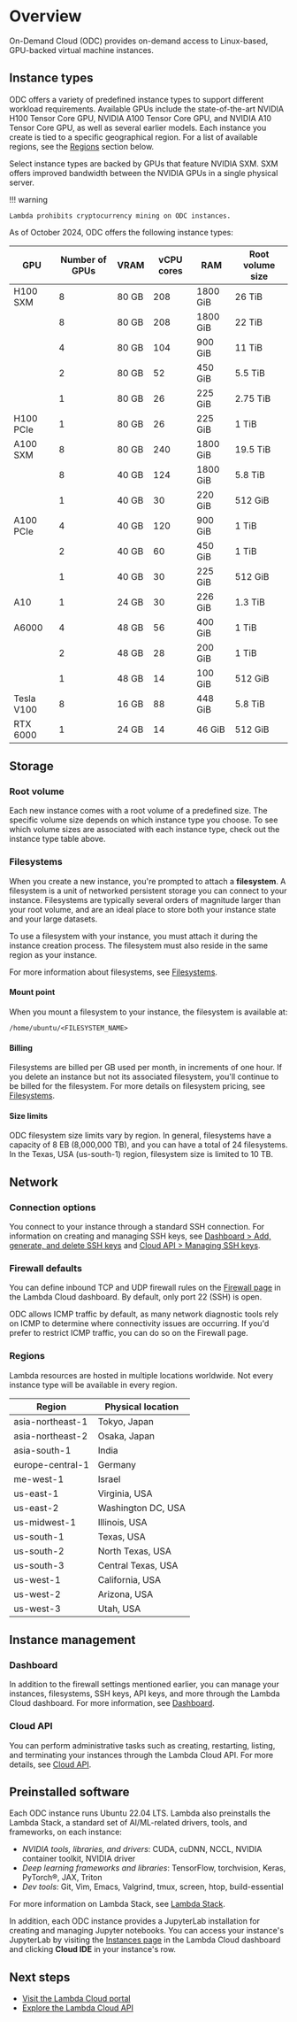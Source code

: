 # Overview

On-Demand Cloud (ODC) provides on-demand access to Linux-based, GPU-backed
virtual machine instances.

## Instance types

ODC offers a variety of predefined instance types to support different workload
requirements. Available GPUs include the state-of-the-art NVIDIA H100 Tensor
Core GPU, NVIDIA A100 Tensor Core GPU, and NVIDIA A10 Tensor Core GPU, as well
as several earlier models. Each instance you create is tied to a specific
geographical region. For a list of available regions, see the
[Regions](#regions) section below.

Select instance types are backed by GPUs that feature NVIDIA SXM. SXM offers
improved bandwidth between the NVIDIA GPUs in a single physical server.

!!! warning

    Lambda prohibits cryptocurrency mining on ODC instances.

As of October 2024, ODC offers the following instance types:

| GPU        | Number of GPUs | VRAM   | vCPU cores | RAM       | Root volume size |
|------------|----------------|--------|------------|-----------|------------------|
| H100 SXM   | 8              | 80 GB  | 208        | 1800 GiB  | 26 TiB           |
|            | 8              | 80 GB  | 208        | 1800 GiB  | 22 TiB           |
|            | 4              | 80 GB  | 104        | 900 GiB   | 11 TiB           |
|            | 2              | 80 GB  | 52         | 450 GiB   | 5.5 TiB          |
|            | 1              | 80 GB  | 26         | 225 GiB   | 2.75 TiB         |
| H100 PCIe  | 1              | 80 GB  | 26         | 225 GiB   | 1 TiB            |
| A100 SXM   | 8              | 80 GB  | 240        | 1800 GiB  | 19.5 TiB         |
|            | 8              | 40 GB  | 124        | 1800 GiB  | 5.8 TiB          |
|            | 1              | 40 GB  | 30         | 220 GiB   | 512 GiB          |
| A100 PCIe  | 4              | 40 GB  | 120        | 900 GiB   | 1 TiB            |
|            | 2              | 40 GB  | 60         | 450 GiB   | 1 TiB            |
|            | 1              | 40 GB  | 30         | 225 GiB   | 512 GiB          |
| A10        | 1              | 24 GB  | 30         | 226 GiB   | 1.3 TiB          |
| A6000      | 4              | 48 GB  | 56         | 400 GiB   | 1 TiB            |
|            | 2              | 48 GB  | 28         | 200 GiB   | 1 TiB            |
|            | 1              | 48 GB  | 14         | 100 GiB   | 512 GiB          |
| Tesla V100 | 8              | 16 GB  | 88         | 448 GiB   | 5.8 TiB          |
| RTX 6000   | 1              | 24 GB  | 14         | 46 GiB    | 512 GiB          |

## Storage

### Root volume

Each new instance comes with a root volume of a predefined size. The specific
volume size depends on which instance type you choose. To see which volume sizes
are associated with each instance type, check out the instance type table above.

### Filesystems

When you create a new instance, you're prompted to attach a **filesystem**. A
filesystem is a unit of networked persistent storage you can connect to your
instance. Filesystems are typically several orders of magnitude larger than your
root volume, and are an ideal place to store both your instance state and your
large datasets.

To use a filesystem with your instance, you must attach it during the instance
creation process. The filesystem must also reside in the same region as your
instance.

For more information about filesystems, see [Filesystems](../filesystems.md).

#### Mount point

When you mount a filesystem to your instance, the filesystem is available at:

```markup
/home/ubuntu/<FILESYSTEM_NAME>
```

#### Billing

Filesystems are billed per GB used per month, in increments of one hour. If you
delete an instance but not its associated filesystem, you'll continue to be
billed for the filesystem. For more details on filesystem pricing, see
[Filesystems](../filesystems.md).

#### Size limits

ODC filesystem size limits vary by region. In general, filesystems have a
capacity of 8 EB (8,000,000 TB), and you can have a total of 24 filesystems. In
the Texas, USA (us-south-1) region, filesystem size is limited to 10 TB.

## Network

### Connection options

You connect to your instance through a standard SSH connection. For information
on creating and managing SSH keys, see [Dashboard > Add, generate, and delete
SSH keys](dashboard.md#add-generate-and-delete-ssh-keys) and [Cloud API >
Managing SSH keys](../cloud-api.md#managing-ssh-keys).

### Firewall defaults

You can define inbound TCP and UDP firewall rules on the [Firewall
page](https://cloud.lambdalabs.com/firewall) in the Lambda Cloud dashboard. By
default, only port 22 (SSH) is open.

ODC allows ICMP traffic by default, as many network diagnostic tools rely on
ICMP to determine where connectivity issues are occurring. If you'd prefer to
restrict ICMP traffic, you can do so on the Firewall page.

### Regions

Lambda resources are hosted in multiple locations worldwide. Not every instance
type will be available in every region.

| Region           | Physical location  |
| ---------------- | ------------------ |
| asia-northeast-1 | Tokyo, Japan       |
| asia-northeast-2 | Osaka, Japan       |
| asia-south-1     | India              |
| europe-central-1 | Germany            |
| me-west-1        | Israel             |
| us-east-1        | Virginia, USA      |
| us-east-2        | Washington DC, USA |
| us-midwest-1     | Illinois, USA      |
| us-south-1       | Texas, USA         |
| us-south-2       | North Texas, USA   |
| us-south-3       | Central Texas, USA |
| us-west-1        | California, USA    |
| us-west-2        | Arizona, USA       |
| us-west-3        | Utah, USA          |

## Instance management

### Dashboard

In addition to the firewall settings mentioned earlier, you can manage your
instances, filesystems, SSH keys, API keys, and more through the Lambda Cloud
dashboard. For more information, see [Dashboard](dashboard.md).

### Cloud API

You can perform administrative tasks such as creating, restarting, listing, and
terminating your instances through the Lambda Cloud API. For more details, see
[Cloud API](../cloud-api.md).

## Preinstalled software

Each ODC instance runs Ubuntu 22.04 LTS. Lambda also preinstalls the Lambda
Stack, a standard set of AI/ML-related drivers, tools, and frameworks, on each
instance:

* _NVIDIA tools, libraries, and drivers_: CUDA, cuDNN, NCCL, NVIDIA container
  toolkit, NVIDIA driver
* _Deep learning frameworks and libraries_: TensorFlow, torchvision, Keras,
  PyTorch®, JAX, Triton
* _Dev tools_: Git, Vim, Emacs, Valgrind, tmux, screen, htop, build-essential

For more information on Lambda Stack, see
[Lambda Stack](https://lambdalabs.com/lambda-stack-deep-learning-software).

In addition, each ODC instance provides a JupyterLab installation for creating
and managing Jupyter notebooks. You can access your instance's JupyterLab by
visiting the [Instances page](https://cloud.lambdalabs.com/instances) in the
Lambda Cloud dashboard and clicking **Cloud IDE** in your instance's row.

## Next steps

* [Visit the Lambda Cloud portal](https://cloud.lambdalabs.com)
* [Explore the Lambda Cloud API](../cloud-api.md)
